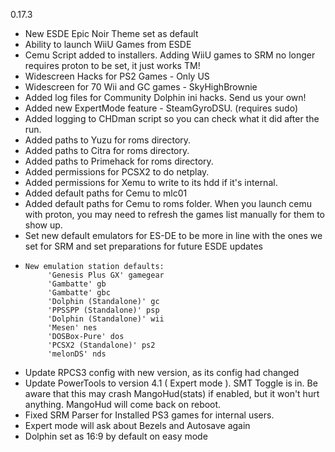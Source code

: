 0.17.3
- New ESDE Epic Noir Theme set as default 
- Ability to launch WiiU Games from ESDE
- Cemu Script added to installers. Adding WiiU games to SRM no longer requires proton to be set, it just works TM!
- Widescreen Hacks for PS2 Games - Only US
- Widescreen for 70 Wii and GC games - SkyHighBrownie
- Added log files for Community Dolphin ini hacks. Send us your own!
- Added new ExpertMode feature - SteamGyroDSU. (requires sudo)
- Added logging to CHDman script so you can check what it did after the run.
- Added paths to Yuzu for roms directory.
- Added paths to Citra for roms directory.
- Added paths to Primehack for roms directory.
- Added permissions for PCSX2 to do netplay.
- Added permissions for Xemu to write to its hdd if it's internal.
- Added default paths for Cemu to mlc01
- Added default paths for Cemu to roms folder. When you launch cemu with proton, you may need to refresh the games list manually for them to show up.
- Set new default emulators for ES-DE to be more in line with the ones we set for SRM and set preparations for future ESDE updates
-     New emulation station defaults:
           'Genesis Plus GX' gamegear
           'Gambatte' gb
           'Gambatte' gbc
           'Dolphin (Standalone)' gc
           'PPSSPP (Standalone)' psp
           'Dolphin (Standalone)' wii
           'Mesen' nes
           'DOSBox-Pure' dos
           'PCSX2 (Standalone)' ps2
           'melonDS' nds
- Update RPCS3 config with new version, as its config had changed
- Update PowerTools to version 4.1 ( Expert mode ). SMT Toggle is in. Be aware that this may crash MangoHud(stats) if enabled, but it won't hurt anything. MangoHud will come back on reboot.
- Fixed SRM Parser for Installed PS3 games for internal users.
- Expert mode will ask about Bezels and Autosave again
- Dolphin set as 16:9 by default on easy mode